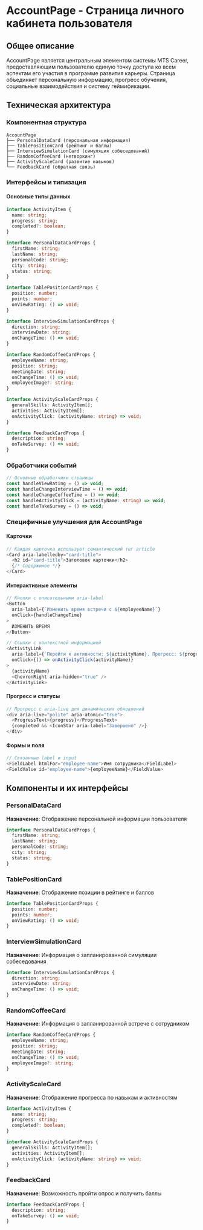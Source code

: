 # AccountPage - Страница личного кабинета пользователя

## Общее описание

AccountPage является центральным элементом системы MTS Career, предоставляющим пользователю единую точку доступа ко всем аспектам его участия в программе развития карьеры. Страница объединяет персональную информацию, прогресс обучения, социальные взаимодействия и систему геймификации.

## Техническая архитектура

### Компонентная структура

```
AccountPage
├── PersonalDataCard (персональная информация)
├── TablePositionCard (рейтинг и баллы)
├── InterviewSimulationCard (симуляция собеседований)
├── RandomCoffeeCard (нетворкинг)
├── ActivityScaleCard (развитие навыков)
└── FeedbackCard (обратная связь)
```

### Интерфейсы и типизация

#### Основные типы данных

```typescript
interface ActivityItem {
  name: string;
  progress: string;
  completed?: boolean;
}

interface PersonalDataCardProps {
  firstName: string;
  lastName: string;
  personalCode: string;
  city: string;
  status: string;
}

interface TablePositionCardProps {
  position: number;
  points: number;
  onViewRating: () => void;
}

interface InterviewSimulationCardProps {
  direction: string;
  interviewDate: string;
  onChangeTime: () => void;
}

interface RandomCoffeeCardProps {
  employeeName: string;
  position: string;
  meetingDate: string;
  onChangeTime: () => void;
  employeeImage?: string;
}

interface ActivityScaleCardProps {
  generalSkills: ActivityItem[];
  activities: ActivityItem[];
  onActivityClick: (activityName: string) => void;
}

interface FeedbackCardProps {
  description: string;
  onTakeSurvey: () => void;
}
```

### Обработчики событий

```typescript
// Основные обработчики страницы
const handleViewRating = () => void;
const handleChangeInterviewTime = () => void;
const handleChangeCoffeeTime = () => void;
const handleActivityClick = (activityName: string) => void;
const handleTakeSurvey = () => void;
```

### Специфичные улучшения для AccountPage

#### Карточки

```typescript
// Каждая карточка использует семантический тег article
<Card aria-labelledby="card-title">
  <h2 id="card-title">Заголовок карточки</h2>
  {/* Содержимое */}
</Card>
```

#### Интерактивные элементы

```typescript
// Кнопки с описательными aria-label
<Button
  aria-label={`Изменить время встречи с ${employeeName}`}
  onClick={handleChangeTime}
>
  ИЗМЕНИТЬ ВРЕМЯ
</Button>

// Ссылки с контекстной информацией
<ActivityLink
  aria-label={`Перейти к активности: ${activityName}. Прогресс: ${progress}`}
  onClick={() => onActivityClick(activityName)}
>
  {activityName}
  <ChevronRight aria-hidden="true" />
</ActivityLink>
```

#### Прогресс и статусы

```typescript
// Прогресс с aria-live для динамических обновлений
<div aria-live="polite" aria-atomic="true">
  <ProgressText>{progress}</ProgressText>
  {completed && <IconStar aria-label="Завершено" />}
</div>
```

#### Формы и поля

```typescript
// Связанные label и input
<FieldLabel htmlFor="employee-name">Имя сотрудника</FieldLabel>
<FieldValue id="employee-name">{employeeName}</FieldValue>
```

## Компоненты и их интерфейсы

### PersonalDataCard

**Назначение**: Отображение персональной информации пользователя

```typescript
interface PersonalDataCardProps {
  firstName: string;
  lastName: string;
  personalCode: string;
  city: string;
  status: string;
}
```

### TablePositionCard

**Назначение**: Отображение позиции в рейтинге и баллов

```typescript
interface TablePositionCardProps {
  position: number;
  points: number;
  onViewRating: () => void;
}
```

### InterviewSimulationCard

**Назначение**: Информация о запланированной симуляции собеседования

```typescript
interface InterviewSimulationCardProps {
  direction: string;
  interviewDate: string;
  onChangeTime: () => void;
}
```

### RandomCoffeeCard

**Назначение**: Информация о запланированной встрече с сотрудником

```typescript
interface RandomCoffeeCardProps {
  employeeName: string;
  position: string;
  meetingDate: string;
  onChangeTime: () => void;
  employeeImage?: string;
}
```

### ActivityScaleCard

**Назначение**: Отображение прогресса по навыкам и активностям

```typescript
interface ActivityItem {
  name: string;
  progress: string;
  completed?: boolean;
}

interface ActivityScaleCardProps {
  generalSkills: ActivityItem[];
  activities: ActivityItem[];
  onActivityClick: (activityName: string) => void;
}
```

### FeedbackCard

**Назначение**: Возможность пройти опрос и получить баллы

```typescript
interface FeedbackCardProps {
  description: string;
  onTakeSurvey: () => void;
}
```
